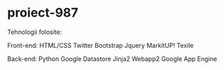 # proiect-987

Tehnologii folosite:

Front-end:
HTML/CSS
Twitter Bootstrap
Jquery
MarkitUP!
Texile

Back-end:
Python
Google Datastore
Jinja2
Webapp2
Google App Engine

